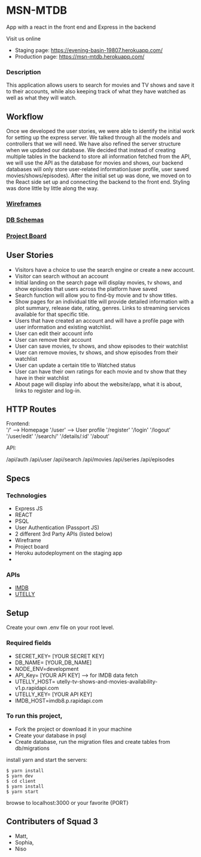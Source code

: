 # MSN-MTDB 
App with a react in the front end and Express in the backend

Visit us online
- Staging page: https://evening-basin-19807.herokuapp.com/
- Production page: https://msn-mtdb.herokuapp.com/

### Description

This application allows users to search for movies and TV shows and save it to their accounts, while also keeping track of what they have watched as well as what they will watch.

## Workflow

Once we developed the user stories, we were able to identify the initial work for setting up the express server. We talked through all the models and controllers that we will need. We have also refined the server structure when we updated our database. We decided that instead of creating multiple tables in the backend to store all information fetched from the API, we will use the API as the database for movies and shows, our backend databases will only store user-related information(user profile, user saved movies/shows/episodes). After the initial set up was done, we moved on to the React side set up and connecting the backend to the front end. Styling was done little by little along the way. 

### [Wireframes](https://ibb.co/Hpsq3Jp)

### [DB Schemas](https://ibb.co/s1RnN7m) 

### [Project Board](https://github.com/lsysophia/MSN-MTDB/projects/1)

## User Stories
- Visitors have a choice to use the search engine or create a new account.
- Visitor can search without an account
- Initial landing on the search page will display movies, tv shows, and show episodes that users across the platform have saved
- Search function will allow you to find-by movie and tv show titles.
- Show pages for an individual title will provide detailed information with a plot summary, release date, rating, genres. Links to streaming services available for that specific title.
- Users that have created an account and will have a profile page with user information and existing watchlist.
- User can edit their account info
- User can remove their account
- User can save movies, tv shows, and show episodes to their watchlist
- User can remove movies, tv shows, and show episodes from their watchlist
- User can update a certain title to Watched status
- User can have their own ratings for each movie and tv show that they have in their watchlist
- About page will display info about the website/app, what it is about, links to register and log-in.


## HTTP Routes

Frontend:  
'/' --> Homepage
'/user' --> User profile
'/register'
'/login'
'/logout'
'/user/edit'
'/search/'
'/details/:id'
'/about'

API:

/api/auth
/api/user
/api/search
/api/movies
/api/series
/api/episodes

## Specs 

### Technologies
- Express JS
- REACT
- PSQL
- User Authentication (Passport JS)
- 2 different 3rd Party APIs (listed below)
- Wireframe
- Project board
- Heroku autodeployment on the staging app
- 

### APIs
* [IMDB](https://rapidapi.com/apidojo/api/imdb8)
* [UTELLY](https://rapidapi.com/utelly/api/utelly)

## Setup

Create your own .env file on your root level. 

### Required fields
- SECRET_KEY= [YOUR SECRET KEY]
- DB_NAME= [YOUR_DB_NAME]
- NODE_ENV=development
- API_Key= [YOUR API KEY] --> for IMDB data fetch
- UTELLY_HOST= utelly-tv-shows-and-movies-availability-v1.p.rapidapi.com
- UTELLY_KEY= [YOUR API KEY]
- IMDB_HOST=imdb8.p.rapidapi.com

### To run this project, 

- Fork the project or download it in your machine
- Create your database in psql
- Create database, run the migration files and create tables from db/migrations 

install yarn and start the servers:
```
$ yarn install
$ yarn dev
$ cd client
$ yarn install
$ yarn start
```

browse to localhost:3000 or your favorite {PORT}


## Contributers of Squad 3 
- Matt,
- Sophia, 
- Niso 